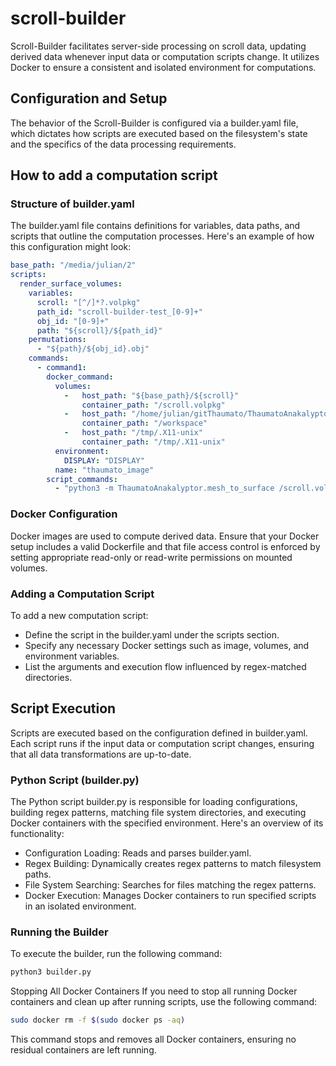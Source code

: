 # scroll-builder
Scroll-Builder facilitates server-side processing on scroll data, updating derived data whenever input data or computation scripts change. It utilizes Docker to ensure a consistent and isolated environment for computations.

## Configuration and Setup
The behavior of the Scroll-Builder is configured via a builder.yaml file, which dictates how scripts are executed based on the filesystem's state and the specifics of the data processing requirements.

## How to add a computation script

### Structure of builder.yaml
The builder.yaml file contains definitions for variables, data paths, and scripts that outline the computation processes. Here's an example of how this configuration might look:

```yaml
base_path: "/media/julian/2"
scripts:
  render_surface_volumes:
    variables:
      scroll: "[^/]*?.volpkg"
      path_id: "scroll-builder-test_[0-9]+"
      obj_id: "[0-9]+"
      path: "${scroll}/${path_id}"
    permutations:
      - "${path}/${obj_id}.obj"
    commands:
      - command1:
        docker_command: 
          volumes: 
            -   host_path: "${base_path}/${scroll}"
                container_path: "/scroll.volpkg"
            -   host_path: "/home/julian/gitThaumato/ThaumatoAnakalyptor/"
                container_path: "/workspace"
            -   host_path: "/tmp/.X11-unix"
                container_path: "/tmp/.X11-unix"
          environment:
            DISPLAY: "DISPLAY"
          name: "thaumato_image"
        script_commands: 
          - "python3 -m ThaumatoAnakalyptor.mesh_to_surface /scroll.volpkg/${path_id}/${obj_id}.obj /scroll.volpkg/volumes/scroll1_grids --display"

```



### Docker Configuration
Docker images are used to compute derived data. Ensure that your Docker setup includes a valid Dockerfile and that file access control is enforced by setting appropriate read-only or read-write permissions on mounted volumes.

### Adding a Computation Script
To add a new computation script:

- Define the script in the builder.yaml under the scripts section.
- Specify any necessary Docker settings such as image, volumes, and environment variables.
- List the arguments and execution flow influenced by regex-matched directories.

## Script Execution
Scripts are executed based on the configuration defined in builder.yaml. Each script runs if the input data or computation script changes, ensuring that all data transformations are up-to-date.

### Python Script (builder.py)
The Python script builder.py is responsible for loading configurations, building regex patterns, matching file system directories, and executing Docker containers with the specified environment. Here's an overview of its functionality:

- Configuration Loading: Reads and parses builder.yaml.
- Regex Building: Dynamically creates regex patterns to match filesystem paths.
- File System Searching: Searches for files matching the regex patterns.
- Docker Execution: Manages Docker containers to run specified scripts in an isolated environment.

### Running the Builder
To execute the builder, run the following command:
```bash
python3 builder.py
```

Stopping All Docker Containers
If you need to stop all running Docker containers and clean up after running scripts, use the following command:

```bash
sudo docker rm -f $(sudo docker ps -aq)

```

This command stops and removes all Docker containers, ensuring no residual containers are left running.